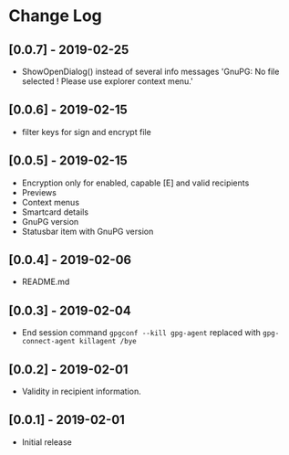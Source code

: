 # Change Log

## [0.0.7] - 2019-02-25

- ShowOpenDialog() instead of several info messages 'GnuPG: No file selected ! Please use explorer context menu.'

## [0.0.6] - 2019-02-15

- filter keys for sign and encrypt file

## [0.0.5] - 2019-02-15

- Encryption only for enabled, capable [E] and valid recipients
- Previews
- Context menus
- Smartcard details
- GnuPG version
- Statusbar item with GnuPG version

## [0.0.4] - 2019-02-06

- README.md

## [0.0.3] - 2019-02-04

- End session command `gpgconf --kill gpg-agent` replaced with `gpg-connect-agent killagent /bye`

## [0.0.2] - 2019-02-01

- Validity in recipient information.

## [0.0.1] - 2019-02-01

- Initial release